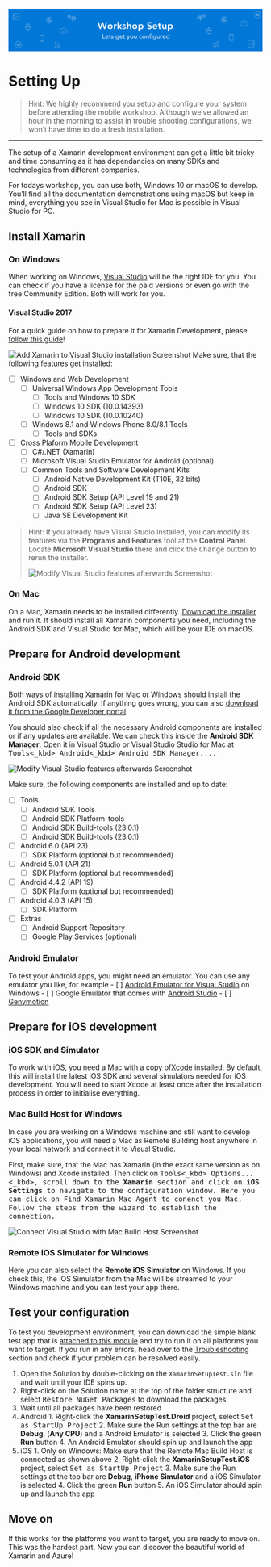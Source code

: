 ![Banner](Assets/Banner.png)

# Setting Up	
> Hint: We highly recommend you setup and configure your system before attending the mobile workshop. Although we’ve allowed an hour in the morning to assist in trouble shooting configurations, we won’t have time to do a fresh installation.   
- - - -

The setup of a Xamarin development environment can get a little bit tricky and time consuming as it has dependancies on many SDKs and technologies from different companies. 

For todays workshop, you can use both, Windows 10 or macOS to develop. You’ll find all the documentation demonstrations using macOS but keep in mind, everything you see in Visual Studio for Mac is possible in Visual Studio for PC. 

## Install Xamarin

### On Windows
When working on Windows, [Visual Studio](https://www.visualstudio.com/downloads/) will be the right IDE for you. You can check if you have a license for the paid versions or even go with the free Community Edition. Both will work for you.

#### Visual Studio 2017
For a quick guide on how to prepare it for Xamarin Development, please [follow this guide](http://motzcod.es/post/158155898027/setting-up-vs-2017-for-xamarin-dev)!

![Add Xamarin to Visual Studio installation Screenshot](../Misc/vsinstallxamarinfeatures.png)
Make sure, that the following features get installed:
- [ ] Windows and Web Development
	- [ ] Universal Windows App Development Tools
		- [ ] Tools and Windows 10 SDK
		- [ ] Windows 10 SDK (10.0.14393)
		- [ ] Windows 10 SDK (10.0.10240)
	- [ ] Windows 8.1 and Windows Phone 8.0/8.1 Tools
		- [ ] Tools and SDKs
- [ ] Cross Plaform Mobile Development
	- [ ] C#/.NET (Xamarin)
	- [ ] Microsoft Visual Studio Emulator for Android (optional)
	- [ ] Common Tools and Software Development Kits
		- [ ] Android Native Development Kit (T10E, 32 bits)
		- [ ] Android SDK
		- [ ] Android SDK Setup (API Level 19 and 21)
		- [ ] Android SDK Setup (API Level 23)
		- [ ] Java SE Development Kit

> Hint: If you already have Visual Studio installed, you can modify its features via the **Programs and Features** tool at the **Control Panel**. Locate **Microsoft Visual Studio** there and click the <kbd>Change</kbd> button to rerun the installer.  
>   
> ![Modify Visual Studio features afterwards Screenshot](../Misc/winchangevsfeatures.png)  

### On Mac
On a Mac, Xamarin needs to be installed differently. [Download the installer](https://www.xamarin.com/download) and run it. It should install all Xamarin components you need, including the Android SDK and Visual Studio for Mac, which will be your IDE on macOS.

## Prepare for Android development
### Android SDK
Both ways of installing Xamarin for Mac or Windows should install the Android SDK automatically. If anything goes wrong, you can also [download it from the Google Developer portal](https://developer.android.com/studio/index.html).

You should also check if all the necessary Android components are installed or if any updates are available. We can check this inside the **Android SDK Manager**. Open it in Visual Studio or Visual Studio Studio for Mac at <kbd>Tools<_kbd> <kbd>Android<_kbd> <kbd>Android SDK Manager...</kbd>.

![Modify Visual Studio features afterwards Screenshot](../Misc/androidsdkmanager.png)

Make sure, the following components are installed and up to date:

- [ ] Tools
	- [ ] Android SDK Tools
	- [ ] Android SDK Platform-tools
	- [ ] Android SDK Build-tools (23.0.1)
	- [ ] Android SDK Build-tools (23.0.1)
- [ ] Android 6.0 (API 23)
	- [ ] SDK Platform (optional but recommended)
- [ ] Android 5.0.1 (API 21)
	- [ ] SDK Platform (optional but recommended)
- [ ] Android 4.4.2 (API 19)
	- [ ] SDK Platform (optional but recommended)
- [ ] Android 4.0.3 (API 15)
	- [ ] SDK Platform
- [ ] Extras
	- [ ] Android Support Repository
	- [ ] Google Play Services (optional)

### Android Emulator
To test your Android apps, you might need an emulator. You can use any emulator you like, for example 
	- [ ] [Android Emulator for Visual Studio](https://www.visualstudio.com/vs/msft-android-emulator/) on Windows
	- [ ] Google Emulator that comes with [Android Studio](https://developer.android.com/studio/index.html)
	- [ ] [Genymotion](https://www.genymotion.com/#!/)

## Prepare for iOS development
### iOS SDK and Simulator
To work with iOS, you need a Mac with a copy of[Xcode](https://itunes.apple.com/de/app/xcode/id497799835?mt=12) installed. By default, this will install the latest iOS SDK and several simulators needed for iOS development. You will need to start Xcode at least once after the installation process in order to initialise everything.

### Mac Build Host for Windows
In case you are working on a Windows machine and still want to develop iOS applications, you will need a Mac as Remote Building host anywhere in your local network and connect it to Visual Studio.

First, make sure, that the Mac has Xamarin (in the exact same version as on Windows) and Xcode installed. Then click on <kbd>Tools<_kbd> <kbd>Options...<_kbd>, scroll down to the **Xamarin** section and click on **iOS Settings** to navigate to the configuration window. Here you can click on <kbd>Find Xamarin Mac Agent</kbd> to conenct you Mac. Follow the steps from the wizard to establish the connection.

![Connect Visual Studio with Mac Build Host Screenshot](../Misc/vsxamariniossettings.png)

### Remote iOS Simulator for Windows
Here you can also select the **Remote iOS Simulator** on Windows. If you check this, the iOS Simulator from the Mac will be streamed to your Windows machine and you can test your app there.

## Test your configuration
To test you development environment, you can download the simple blank test app that is [attached to this module](./Setup%20Test%20App) and try to run it on all platforms you want to target. If you run in any errors, head over to the [Troubleshooting](../Troubleshooting) section and check if your problem can be resolved easily.

1. Open the Solution by double-clicking on the `XamarinSetupTest.sln` file and wait until your IDE spins up.
2. Right-click on the Solution name at the top of the folder structure and select <kbd>Restore NuGet Packages</kbd> to download the packages
3. Wait until all packages have been restored
4. Android
		1. Right-click the **XamarinSetupTest.Droid** project, select <kbd>Set as StartUp Project</kbd>
		2. Make sure the Run settings at the top bar are **Debug**, (**Any CPU**) and a Android Emulator is selected
		3. Click the green **Run** button
		4. An Android Emulator should spin up and launch the app
5. iOS
		1. Only on Windows: Make sure that the Remote Mac Build Host is connected as shown above
		2. Right-click the **XamarinSetupTest.iOS** project, select <kbd>Set as StartUp Project</kbd>
		3. Make sure the Run settings at the top bar are **Debug**, **iPhone Simulator** and a iOS Simulator is selected
		4. Click the green **Run** button
		5. An iOS Simulator should spin up and launch the app

## Move on
If this works for the platforms you want to target, you are ready to move on. This was the hardest part. Now you can discover the beautiful world of Xamarin and Azure! 
